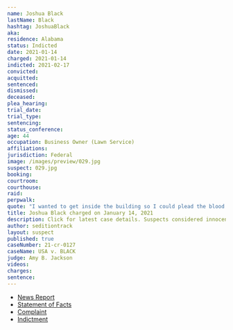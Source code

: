 ```yaml
---
name: Joshua Black
lastName: Black
hashtag: JoshuaBlack
aka:
residence: Alabama
status: Indicted
date: 2021-01-14
charged: 2021-01-14
indicted: 2021-02-17
convicted:
acquitted:
sentenced:
dismissed:
deceased:
plea_hearing:
trial_date:
trial_type:
sentencing:
status_conference:
age: 44
occupation: Business Owner (Lawn Service)
affiliations:
jurisdiction: Federal
image: /images/preview/029.jpg
suspect: 029.jpg
booking:
courtroom:
courthouse:
raid:
perpwalk:
quote: "I wanted to get inside the building so I could plead the blood of Jesus over it. That was my goal."
title: Joshua Black charged on January 14, 2021
description: Click for latest case details. Suspects considered innocent until proven guilty.
author: seditiontrack
layout: suspect
published: true
caseNumber: 21-cr-0127
caseName: USA v. BLACK
judge: Amy B. Jackson
videos:
charges:
sentence:
---
```

- [News Report](https://www.wbrc.com/2021/01/14/leeds-man-charged-capitol-riot-identified-by-blood-his-cheek/)
- [Statement of Facts](https://www.justice.gov/opa/page/file/1354806/download)
- [Complaint](https://www.justice.gov/opa/page/file/1354811/download)
- [Indictment](https://www.justice.gov/usao-dc/case-multi-defendant/file/1377666/download)
